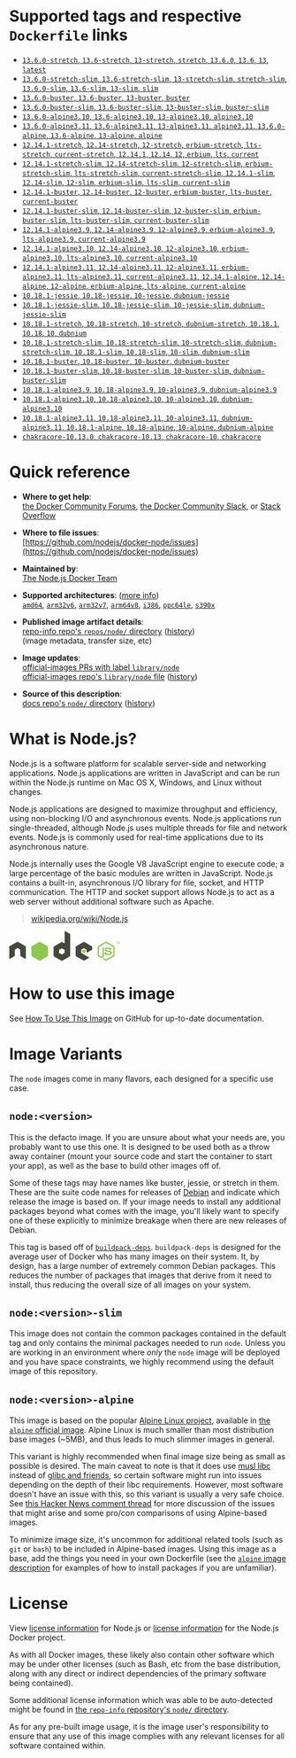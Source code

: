 <!--

********************************************************************************

WARNING:

    DO NOT EDIT "node/README.md"

    IT IS AUTO-GENERATED

    (from the other files in "node/" combined with a set of templates)

********************************************************************************

-->

# Supported tags and respective `Dockerfile` links

-	[`13.6.0-stretch`, `13.6-stretch`, `13-stretch`, `stretch`, `13.6.0`, `13.6`, `13`, `latest`](https://github.com/nodejs/docker-node/blob/8b8eebe2667b04d50f85535e2504fcbfd4675930/13/stretch/Dockerfile)
-	[`13.6.0-stretch-slim`, `13.6-stretch-slim`, `13-stretch-slim`, `stretch-slim`, `13.6.0-slim`, `13.6-slim`, `13-slim`, `slim`](https://github.com/nodejs/docker-node/blob/cd046b99024274af8a782bc7fb722a89f65ecfdc/13/stretch-slim/Dockerfile)
-	[`13.6.0-buster`, `13.6-buster`, `13-buster`, `buster`](https://github.com/nodejs/docker-node/blob/8b8eebe2667b04d50f85535e2504fcbfd4675930/13/buster/Dockerfile)
-	[`13.6.0-buster-slim`, `13.6-buster-slim`, `13-buster-slim`, `buster-slim`](https://github.com/nodejs/docker-node/blob/cd046b99024274af8a782bc7fb722a89f65ecfdc/13/buster-slim/Dockerfile)
-	[`13.6.0-alpine3.10`, `13.6-alpine3.10`, `13-alpine3.10`, `alpine3.10`](https://github.com/nodejs/docker-node/blob/8b8eebe2667b04d50f85535e2504fcbfd4675930/13/alpine3.10/Dockerfile)
-	[`13.6.0-alpine3.11`, `13.6-alpine3.11`, `13-alpine3.11`, `alpine3.11`, `13.6.0-alpine`, `13.6-alpine`, `13-alpine`, `alpine`](https://github.com/nodejs/docker-node/blob/8b8eebe2667b04d50f85535e2504fcbfd4675930/13/alpine3.11/Dockerfile)
-	[`12.14.1-stretch`, `12.14-stretch`, `12-stretch`, `erbium-stretch`, `lts-stretch`, `current-stretch`, `12.14.1`, `12.14`, `12`, `erbium`, `lts`, `current`](https://github.com/nodejs/docker-node/blob/8b8eebe2667b04d50f85535e2504fcbfd4675930/12/stretch/Dockerfile)
-	[`12.14.1-stretch-slim`, `12.14-stretch-slim`, `12-stretch-slim`, `erbium-stretch-slim`, `lts-stretch-slim`, `current-stretch-slim`, `12.14.1-slim`, `12.14-slim`, `12-slim`, `erbium-slim`, `lts-slim`, `current-slim`](https://github.com/nodejs/docker-node/blob/cd046b99024274af8a782bc7fb722a89f65ecfdc/12/stretch-slim/Dockerfile)
-	[`12.14.1-buster`, `12.14-buster`, `12-buster`, `erbium-buster`, `lts-buster`, `current-buster`](https://github.com/nodejs/docker-node/blob/8b8eebe2667b04d50f85535e2504fcbfd4675930/12/buster/Dockerfile)
-	[`12.14.1-buster-slim`, `12.14-buster-slim`, `12-buster-slim`, `erbium-buster-slim`, `lts-buster-slim`, `current-buster-slim`](https://github.com/nodejs/docker-node/blob/cd046b99024274af8a782bc7fb722a89f65ecfdc/12/buster-slim/Dockerfile)
-	[`12.14.1-alpine3.9`, `12.14-alpine3.9`, `12-alpine3.9`, `erbium-alpine3.9`, `lts-alpine3.9`, `current-alpine3.9`](https://github.com/nodejs/docker-node/blob/8b8eebe2667b04d50f85535e2504fcbfd4675930/12/alpine3.9/Dockerfile)
-	[`12.14.1-alpine3.10`, `12.14-alpine3.10`, `12-alpine3.10`, `erbium-alpine3.10`, `lts-alpine3.10`, `current-alpine3.10`](https://github.com/nodejs/docker-node/blob/8b8eebe2667b04d50f85535e2504fcbfd4675930/12/alpine3.10/Dockerfile)
-	[`12.14.1-alpine3.11`, `12.14-alpine3.11`, `12-alpine3.11`, `erbium-alpine3.11`, `lts-alpine3.11`, `current-alpine3.11`, `12.14.1-alpine`, `12.14-alpine`, `12-alpine`, `erbium-alpine`, `lts-alpine`, `current-alpine`](https://github.com/nodejs/docker-node/blob/8b8eebe2667b04d50f85535e2504fcbfd4675930/12/alpine3.11/Dockerfile)
-	[`10.18.1-jessie`, `10.18-jessie`, `10-jessie`, `dubnium-jessie`](https://github.com/nodejs/docker-node/blob/e756350f8b873cec2faa2cf2bad92ba8c7884ed4/10/jessie/Dockerfile)
-	[`10.18.1-jessie-slim`, `10.18-jessie-slim`, `10-jessie-slim`, `dubnium-jessie-slim`](https://github.com/nodejs/docker-node/blob/e756350f8b873cec2faa2cf2bad92ba8c7884ed4/10/jessie-slim/Dockerfile)
-	[`10.18.1-stretch`, `10.18-stretch`, `10-stretch`, `dubnium-stretch`, `10.18.1`, `10.18`, `10`, `dubnium`](https://github.com/nodejs/docker-node/blob/e756350f8b873cec2faa2cf2bad92ba8c7884ed4/10/stretch/Dockerfile)
-	[`10.18.1-stretch-slim`, `10.18-stretch-slim`, `10-stretch-slim`, `dubnium-stretch-slim`, `10.18.1-slim`, `10.18-slim`, `10-slim`, `dubnium-slim`](https://github.com/nodejs/docker-node/blob/e756350f8b873cec2faa2cf2bad92ba8c7884ed4/10/stretch-slim/Dockerfile)
-	[`10.18.1-buster`, `10.18-buster`, `10-buster`, `dubnium-buster`](https://github.com/nodejs/docker-node/blob/e756350f8b873cec2faa2cf2bad92ba8c7884ed4/10/buster/Dockerfile)
-	[`10.18.1-buster-slim`, `10.18-buster-slim`, `10-buster-slim`, `dubnium-buster-slim`](https://github.com/nodejs/docker-node/blob/e756350f8b873cec2faa2cf2bad92ba8c7884ed4/10/buster-slim/Dockerfile)
-	[`10.18.1-alpine3.9`, `10.18-alpine3.9`, `10-alpine3.9`, `dubnium-alpine3.9`](https://github.com/nodejs/docker-node/blob/e756350f8b873cec2faa2cf2bad92ba8c7884ed4/10/alpine3.9/Dockerfile)
-	[`10.18.1-alpine3.10`, `10.18-alpine3.10`, `10-alpine3.10`, `dubnium-alpine3.10`](https://github.com/nodejs/docker-node/blob/e756350f8b873cec2faa2cf2bad92ba8c7884ed4/10/alpine3.10/Dockerfile)
-	[`10.18.1-alpine3.11`, `10.18-alpine3.11`, `10-alpine3.11`, `dubnium-alpine3.11`, `10.18.1-alpine`, `10.18-alpine`, `10-alpine`, `dubnium-alpine`](https://github.com/nodejs/docker-node/blob/e756350f8b873cec2faa2cf2bad92ba8c7884ed4/10/alpine3.11/Dockerfile)
-	[`chakracore-10.13.0`, `chakracore-10.13`, `chakracore-10`, `chakracore`](https://github.com/nodejs/docker-node/blob/3c10e908934690b6af4f8f83b7e5e1da49926b34/chakracore/10/Dockerfile)

# Quick reference

-	**Where to get help**:  
	[the Docker Community Forums](https://forums.docker.com/), [the Docker Community Slack](http://dockr.ly/slack), or [Stack Overflow](https://stackoverflow.com/search?tab=newest&q=docker)

-	**Where to file issues**:  
	[https://github.com/nodejs/docker-node/issues](https://github.com/nodejs/docker-node/issues)

-	**Maintained by**:  
	[The Node.js Docker Team](https://github.com/nodejs/docker-node)

-	**Supported architectures**: ([more info](https://github.com/docker-library/official-images#architectures-other-than-amd64))  
	[`amd64`](https://hub.docker.com/r/amd64/node/), [`arm32v6`](https://hub.docker.com/r/arm32v6/node/), [`arm32v7`](https://hub.docker.com/r/arm32v7/node/), [`arm64v8`](https://hub.docker.com/r/arm64v8/node/), [`i386`](https://hub.docker.com/r/i386/node/), [`ppc64le`](https://hub.docker.com/r/ppc64le/node/), [`s390x`](https://hub.docker.com/r/s390x/node/)

-	**Published image artifact details**:  
	[repo-info repo's `repos/node/` directory](https://github.com/docker-library/repo-info/blob/master/repos/node) ([history](https://github.com/docker-library/repo-info/commits/master/repos/node))  
	(image metadata, transfer size, etc)

-	**Image updates**:  
	[official-images PRs with label `library/node`](https://github.com/docker-library/official-images/pulls?q=label%3Alibrary%2Fnode)  
	[official-images repo's `library/node` file](https://github.com/docker-library/official-images/blob/master/library/node) ([history](https://github.com/docker-library/official-images/commits/master/library/node))

-	**Source of this description**:  
	[docs repo's `node/` directory](https://github.com/docker-library/docs/tree/master/node) ([history](https://github.com/docker-library/docs/commits/master/node))

# What is Node.js?

Node.js is a software platform for scalable server-side and networking applications. Node.js applications are written in JavaScript and can be run within the Node.js runtime on Mac OS X, Windows, and Linux without changes.

Node.js applications are designed to maximize throughput and efficiency, using non-blocking I/O and asynchronous events. Node.js applications run single-threaded, although Node.js uses multiple threads for file and network events. Node.js is commonly used for real-time applications due to its asynchronous nature.

Node.js internally uses the Google V8 JavaScript engine to execute code; a large percentage of the basic modules are written in JavaScript. Node.js contains a built-in, asynchronous I/O library for file, socket, and HTTP communication. The HTTP and socket support allows Node.js to act as a web server without additional software such as Apache.

> [wikipedia.org/wiki/Node.js](https://en.wikipedia.org/wiki/Node.js)

![logo](https://raw.githubusercontent.com/docker-library/docs/01c12653951b2fe592c1f93a13b4e289ada0e3a1/node/logo.png)

# How to use this image

See [How To Use This Image](https://github.com/nodejs/docker-node/blob/master/README.md#how-to-use-this-image) on GitHub for up-to-date documentation.

# Image Variants

The `node` images come in many flavors, each designed for a specific use case.

## `node:<version>`

This is the defacto image. If you are unsure about what your needs are, you probably want to use this one. It is designed to be used both as a throw away container (mount your source code and start the container to start your app), as well as the base to build other images off of.

Some of these tags may have names like buster, jessie, or stretch in them. These are the suite code names for releases of [Debian](https://wiki.debian.org/DebianReleases) and indicate which release the image is based on. If your image needs to install any additional packages beyond what comes with the image, you'll likely want to specify one of these explicitly to minimize breakage when there are new releases of Debian.

This tag is based off of [`buildpack-deps`](https://hub.docker.com/_/buildpack-deps/). `buildpack-deps` is designed for the average user of Docker who has many images on their system. It, by design, has a large number of extremely common Debian packages. This reduces the number of packages that images that derive from it need to install, thus reducing the overall size of all images on your system.

## `node:<version>-slim`

This image does not contain the common packages contained in the default tag and only contains the minimal packages needed to run `node`. Unless you are working in an environment where *only* the `node` image will be deployed and you have space constraints, we highly recommend using the default image of this repository.

## `node:<version>-alpine`

This image is based on the popular [Alpine Linux project](http://alpinelinux.org), available in [the `alpine` official image](https://hub.docker.com/_/alpine). Alpine Linux is much smaller than most distribution base images (~5MB), and thus leads to much slimmer images in general.

This variant is highly recommended when final image size being as small as possible is desired. The main caveat to note is that it does use [musl libc](http://www.musl-libc.org) instead of [glibc and friends](http://www.etalabs.net/compare_libcs.html), so certain software might run into issues depending on the depth of their libc requirements. However, most software doesn't have an issue with this, so this variant is usually a very safe choice. See [this Hacker News comment thread](https://news.ycombinator.com/item?id=10782897) for more discussion of the issues that might arise and some pro/con comparisons of using Alpine-based images.

To minimize image size, it's uncommon for additional related tools (such as `git` or `bash`) to be included in Alpine-based images. Using this image as a base, add the things you need in your own Dockerfile (see the [`alpine` image description](https://hub.docker.com/_/alpine/) for examples of how to install packages if you are unfamiliar).

# License

View [license information](https://github.com/nodejs/node/blob/master/LICENSE) for Node.js or [license information](https://github.com/nodejs/docker-node/blob/master/LICENSE) for the Node.js Docker project.

As with all Docker images, these likely also contain other software which may be under other licenses (such as Bash, etc from the base distribution, along with any direct or indirect dependencies of the primary software being contained).

Some additional license information which was able to be auto-detected might be found in [the `repo-info` repository's `node/` directory](https://github.com/docker-library/repo-info/tree/master/repos/node).

As for any pre-built image usage, it is the image user's responsibility to ensure that any use of this image complies with any relevant licenses for all software contained within.
